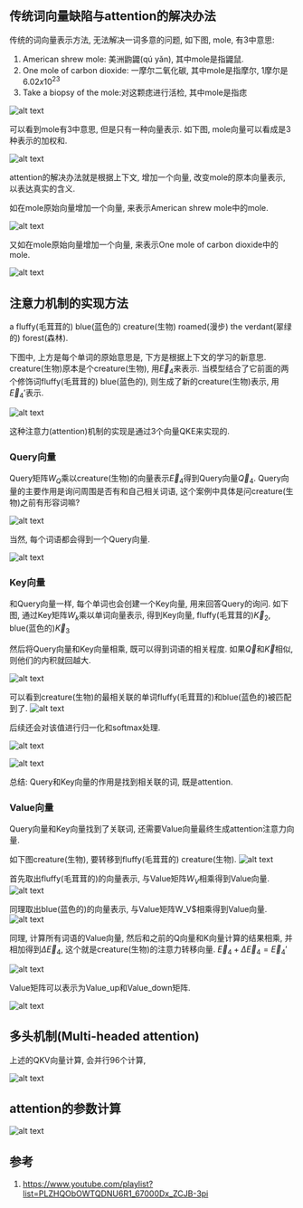 


## 传统词向量缺陷与attention的解决办法

传统的词向量表示方法, 无法解决一词多意的问题, 如下图, mole, 有3中意思:
1. American shrew mole: 美洲鼩鼹(qú yǎn), 其中mole是指鼹鼠.
2. One mole of carbon dioxide: 一摩尔二氧化碳, 其中mole是指摩尔, 1摩尔是$6.02 x 10^{23}$
3. Take a biopsy of the mole:对这颗痣进行活检, 其中mole是指痣

![alt text](attention/videoplayback.mp4_20250121_172403.756.jpg)

可以看到mole有3中意思, 但是只有一种向量表示. 如下图, mole向量可以看成是3种表示的加权和.

![alt text](attention/videoplayback.mp4_20250121_172425.428.jpg)

attention的解决办法就是根据上下文, 增加一个向量, 改变mole的原本向量表示, 以表达真实的含义.

如在mole原始向量增加一个向量, 来表示American shrew mole中的mole. 

![alt text](attention/深度学习第6章.mp4_20250122_084417.003.jpg)

又如在mole原始向量增加一个向量, 来表示One mole of carbon dioxide中的mole.

![alt text](attention/videoplayback.mp4_20250121_172437.555.jpg)



## 注意力机制的实现方法

a fluffy(毛茸茸的) blue(蓝色的) creature(生物) roamed(漫步) the verdant(翠绿的) forest(森林).

下图中, 上方是每个单词的原始意思是, 下方是根据上下文的学习的新意思.
creature(生物)原本是个creature(生物), 用$\vec{E}_4$来表示. 当模型结合了它前面的两个修饰词fluffy(毛茸茸的) blue(蓝色的), 则生成了新的creature(生物)表示, 用$\vec{E}_4'$表示.

![alt text](attention/videoplayback.mp4_20250121_172800.142.jpg)


这种注意力(attention)机制的实现是通过3个向量QKE来实现的.


### Query向量

Query矩阵$W_Q$乘以creature(生物)的向量表示$\vec{E}_4$得到Query向量$\vec{Q}_4$. Query向量的主要作用是询问周围是否有和自己相关词语, 这个案例中具体是问creature(生物)之前有形容词嘛?

![alt text](attention/videoplayback.mp4_20250121_174627.100.jpg)

当然, 每个词语都会得到一个Query向量.

![alt text](attention/videoplayback.mp4_20250121_174659.359.jpg)


### Key向量

和Query向量一样, 每个单词也会创建一个Key向量, 用来回答Query的询问. 如下图, 通过Key矩阵$W_k$乘以单词向量表示, 得到Key向量, fluffy(毛茸茸的)$\vec{K}_2$, blue(蓝色的)$\vec{K}_3$


然后将Query向量和Key向量相乘, 既可以得到词语的相关程度. 如果$\vec{Q}$和$\vec{K}$相似, 则他们的内积就回越大.


![alt text](attention/videoplayback.mp4_20250121_174752.461.jpg)

可以看到creature(生物)的最相关联的单词fluffy(毛茸茸的)和blue(蓝色的)被匹配到了.
![alt text](attention/videoplayback.mp4_20250121_174806.746.jpg)

后续还会对该值进行归一化和softmax处理.


![alt text](attention/videoplayback.mp4_20250121_174913.658.jpg)

![alt text](attention/videoplayback.mp4_20250121_174851.868.jpg)


总结: Query和Key向量的作用是找到相关联的词, 既是attention.


### Value向量

Query向量和Key向量找到了关联词, 还需要Value向量最终生成attention注意力向量.


如下图creature(生物), 要转移到fluffy(毛茸茸的) creature(生物).
![alt text](attention/videoplayback.mp4_20250121_175023.411.jpg)



首先取出fluffy(毛茸茸的)的向量表示, 与Value矩阵$W_V$相乘得到Value向量.
![alt text](attention/videoplayback.mp4_20250121_175444.852.jpg)


同理取出blue(蓝色的)的向量表示, 与Value矩阵W_V$相乘得到Value向量.
![alt text](attention/videoplayback.mp4_20250121_175457.089.jpg)

同理, 计算所有词语的Value向量, 然后和之前的Q向量和K向量计算的结果相乘, 并相加得到$\Delta \vec{E}_4$, 这个就是creature(生物)的注意力转移向量. $\vec{E}_4 + \Delta \vec{E}_4 = \vec{E}_4'$



![alt text](attention/videoplayback.mp4_20250121_175625.839.jpg)




Value矩阵可以表示为Value_up和Value_down矩阵.

![alt text](attention/videoplayback.mp4_20250121_175756.943.jpg)




## 多头机制(Multi-headed attention)

上述的QKV向量计算, 会并行96个计算, 


![alt text](attention/深度学习第6章.mp4_20250122_094909.464.jpg)




## attention的参数计算


![alt text](attention/videoplayback.mp4_20250121_180218.172.jpg)




## 参考
1. https://www.youtube.com/playlist?list=PLZHQObOWTQDNU6R1_67000Dx_ZCJB-3pi
